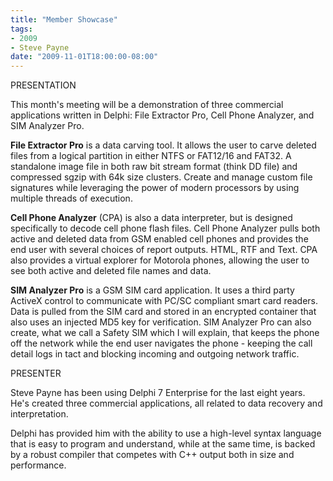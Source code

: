 ```yaml
---
title: "Member Showcase"
tags:
- 2009
- Steve Payne
date: "2009-11-01T18:00:00-08:00"
---
```


PRESENTATION

This month's meeting will be a demonstration of three commercial applications written in Delphi: File Extractor Pro, Cell Phone Analyzer, and SIM Analyzer Pro.

**File Extractor Pro** is a data carving tool.  It allows the user to carve deleted files from a logical partition in either NTFS or FAT12/16 and FAT32.  A standalone image file in both raw bit stream format (think DD file) and compressed sgzip with 64k size clusters.  Create and manage custom file signatures while leveraging the power of modern processors by using multiple threads of execution.

**Cell Phone Analyzer** (CPA) is also a data interpreter, but is designed specifically to decode cell phone flash files.  Cell Phone Analyzer pulls both active and deleted data from GSM enabled cell phones and provides the end user with several choices of report outputs.  HTML, RTF and Text.  CPA also provides a virtual explorer for Motorola phones, allowing the user to see both active and deleted file names and data.

**SIM Analyzer Pro** is a GSM SIM card application.  It uses a third party ActiveX control to communicate with PC/SC compliant smart card readers.  Data is pulled from the SIM card and stored in an encrypted container that also uses an injected MD5 key for verification.  SIM Analyzer Pro can also create, what we call a Safety SIM which I will explain, that keeps the phone off the network while the end user navigates the phone - keeping the call detail logs in tact and blocking incoming and outgoing network traffic.


PRESENTER

Steve Payne has been using Delphi 7 Enterprise for the last eight years.  He's created three commercial applications, all related to data recovery and interpretation. 

Delphi has provided him with the ability to use a high-level syntax language that is easy to program and understand, while at the same time, is backed by a robust compiler that competes with C++ output both in size and performance.
